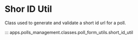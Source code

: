 # Shor ID Util

Class used to generate and validate a short id url for a poll.

::: apps.polls_management.classes.poll_form_utils.short_id_util